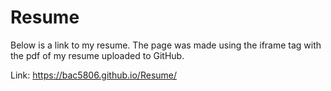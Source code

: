 # Resume

Below is a link to my resume. The page was made using the iframe tag with the pdf of my resume uploaded to GitHub.

Link: https://bac5806.github.io/Resume/
